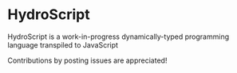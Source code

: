 # HydroScript

HydroScript is a work-in-progress dynamically-typed programming language transpiled to JavaScript

Contributions by posting issues are appreciated!
